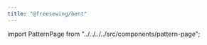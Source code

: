 ```yaml
---
title: "@freesewing/bent"
---
```


import PatternPage from "../../../../src/components/pattern-page";

<patternpage pattern="bent" />